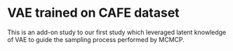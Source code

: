 # VAE trained on CAFE dataset

This is an add-on study to our first study which leveraged latent knowledge of VAE to guide the sampling process performed by MCMCP. 
